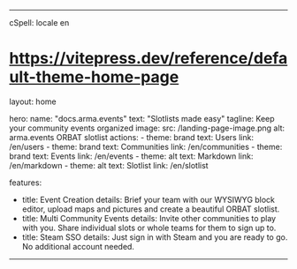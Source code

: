 ---

cSpell: locale en

# https://vitepress.dev/reference/default-theme-home-page
layout: home

hero:
  name: "docs.arma.events"
  text: "Slotlists made easy"
  tagline: Keep your community events organized
  image:
    src: /landing-page-image.png
    alt: arma.events ORBAT slotlist
  actions:
    - theme: brand
      text: Users
      link: /en/users
    - theme: brand
      text: Communities
      link: /en/communities
    - theme: brand
      text: Events
      link: /en/events
    - theme: alt
      text: Markdown
      link: /en/markdown
    - theme: alt
      text: Slotlist
      link: /en/slotlist

features:
  - title: Event Creation
    details: Brief your team with our WYSIWYG block editor, upload maps and pictures and create a beautiful ORBAT slotlist.
  - title: Multi Community Events
    details: Invite other communities to play with you. Share individual slots or whole teams for them to sign up to.
  - title: Steam SSO
    details: Just sign in with Steam and you are ready to go. No additional account needed.
---